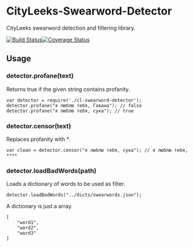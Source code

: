 # CityLeeks-Swearword-Detector

CityLeeks swearword detection and filtering library.

[![Build Status](https://travis-ci.org/iRobik/CityLeeks-Swearword-Detector.svg?branch=master)](https://travis-ci.org/iRobik/CityLeeks-Swearword-Detector)[![Coverage Status](https://coveralls.io/repos/github/iRobik/CityLeeks-Swearword-Detector/badge.svg?branch=master)](https://coveralls.io/github/iRobik/CityLeeks-Swearword-Detector?branch=master)


## Usage

### detector.profane(text)

Returns true if the given string contains profanity.

    var detector = require('./cl-swearword-detector');
    detector.profane("я люблю тебя, Гавана"); // false
    detector.profane("я люблю тебя, сука"); // true

### detector.censor(text)

Replaces profanity with *.

    var clean = detector.censor("я люблю тебя, сука"); // я люблю тебя, ****

### detector.loadBadWords(path)

Loads a dictionary of words to be used as filter.

    detector.loadBadWords("../dicts/swearwords.json");

A dictionary is just a array.

	[
		"word1",
		"word2",
		"word3"
	]


